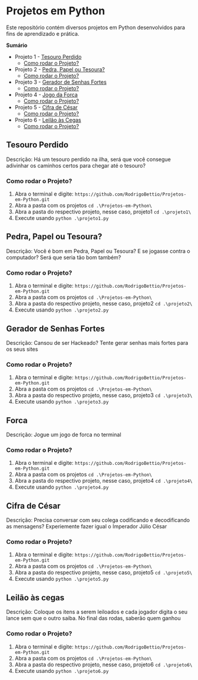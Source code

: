 # Projetos em Python

Este repositório contém diversos projetos em Python desenvolvidos para fins de aprendizado e prática.

**Sumário**
- Projeto 1 - [Tesouro Perdido](#tesouro-perdido)
  - [Como rodar o Projeto?](#como-rodar-o-projeto)
- Projeto 2 - [Pedra, Papel ou Tesoura?](#pedra-papel-ou-tesoura)
  - [Como rodar o Projeto?](#como-rodar-o-projeto-1)
- Projeto 3 - [Gerador de Senhas Fortes](#gerador-de-senhas-fortes)
  - [Como rodar o Projeto?](#como-rodar-o-projeto-2)
- Projeto 4 - [Jogo da Forca](#forca)
  - [Como rodar o Projeto?](#como-rodar-o-projeto-3)
- Projeto 5 - [Cifra de César](#cifra-de-césar)
  - [Como rodar o Projeto?](#como-rodar-o-projeto-4)
- Projeto 6 - [Leilão às Cegas](#leilão-às-cegas)
  - [Como rodar o Projeto?](#como-rodar-o-projeto-5)

## Tesouro Perdido
Descrição: Há um tesouro perdido na ilha, será que você consegue adivinhar os caminhos certos para chegar até o tesouro? 
### Como rodar o Projeto?
1. Abra o terminal e digite: `https://github.com/RodrigoBettio/Projetos-em-Python.git`
2. Abra a pasta com os projetos `cd .\Projetos-em-Python\`
3. Abra a pasta do respectivo projeto, nesse caso, projeto1 `cd .\projeto1\`
4. Execute usando `python .\projeto1.py`


## Pedra, Papel ou Tesoura?
Descrição: Você é bom em Pedra, Papel ou Tesoura? E se jogasse contra o computador? Será que seria tão bom também?
### Como rodar o Projeto?
1. Abra o terminal e digite: `https://github.com/RodrigoBettio/Projetos-em-Python.git`
2. Abra a pasta com os projetos `cd .\Projetos-em-Python\`
3. Abra a pasta do respectivo projeto, nesse caso, projeto2 `cd .\projeto2\`
4. Execute usando `python .\projeto2.py`

## Gerador de Senhas Fortes
Descrição: Cansou de ser Hackeado? Tente gerar senhas mais fortes para os seus sites
### Como rodar o Projeto?
1. Abra o terminal e digite: `https://github.com/RodrigoBettio/Projetos-em-Python.git`
2. Abra a pasta com os projetos `cd .\Projetos-em-Python\`
3. Abra a pasta do respectivo projeto, nesse caso, projeto3 `cd .\projeto3\`
4. Execute usando `python .\projeto3.py`

## Forca
Descrição: Jogue um jogo de forca no terminal
### Como rodar o Projeto? 
1. Abra o terminal e digite: `https://github.com/RodrigoBettio/Projetos-em-Python.git`
2. Abra a pasta com os projetos `cd .\Projetos-em-Python\`
3. Abra a pasta do respectivo projeto, nesse caso, projeto4 `cd .\projeto4\`
4. Execute usando `python .\projeto4.py`

## Cifra de César
Descrição: Precisa conversar com seu colega codificando e decodificando as mensagens? Experiemente fazer igual o Imperador Júlio César
### Como rodar o Projeto? 
1. Abra o terminal e digite: `https://github.com/RodrigoBettio/Projetos-em-Python.git`
2. Abra a pasta com os projetos `cd .\Projetos-em-Python\`
3. Abra a pasta do respectivo projeto, nesse caso, projeto5 `cd .\projeto5\`
4. Execute usando `python .\projeto5.py`

## Leilão às cegas
Descrição: Coloque os itens a serem leiloados e cada jogador digita o seu lance sem que o outro saiba. No final das rodas, saberão quem ganhou
### Como rodar o Projeto? 
1. Abra o terminal e digite: `https://github.com/RodrigoBettio/Projetos-em-Python.git`
2. Abra a pasta com os projetos `cd .\Projetos-em-Python\`
3. Abra a pasta do respectivo projeto, nesse caso, projeto6 `cd .\projeto6\`
4. Execute usando `python .\projeto6.py`